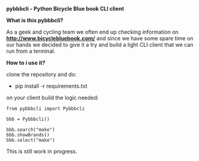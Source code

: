 **pybbbcli - Python Bicycle Blue book CLI client**

**What is this pybbbcli?**

As a geek and cycling team we often end up checking information on **http://www.bicyclebluebook.com/** and
since we have some spare time on our hands we decided to give it a try and build a light CLI client
that we can run from a terminal.

**How to i use it?**

clone the repository and do:

* pip install -r requirements.txt

on your client build the logic needed:

    from pybbbcli import Pybbbcli

    bbb = Pybbbcli()

    bbb.search("make")
    bbb.showBrands()
    bbb.select("make")

This is still work in progress.
